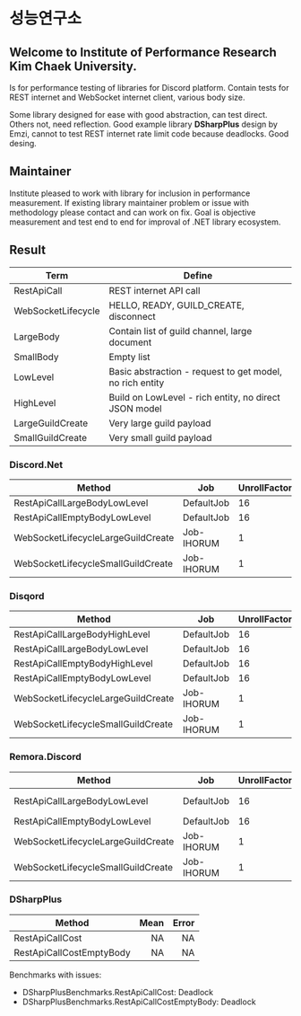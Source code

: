 # 성능연구소

## Welcome to Institute of Performance Research Kim Chaek University.

Is for performance testing of libraries for Discord platform. Contain tests for REST internet and WebSocket internet
client, various body size.

Some library designed for ease with good abstraction, can test direct. Others not, need reflection. Good example
library **DSharpPlus** design by Emzi, cannot to test REST internet rate limit code because deadlocks. Good desing.

## Maintainer

Institute pleased to work with library for inclusion in performance measurement. If existing library maintainer problem
or issue with methodology please contact and can work on fix.
Goal is objective measurement and test end to end for improval of .NET library ecosystem.

## Result

| Term               | Define                                                   |
|--------------------|----------------------------------------------------------|
| RestApiCall        | REST internet API call                                   |
| WebSocketLifecycle | HELLO, READY, GUILD_CREATE, disconnect                   |
| LargeBody          | Contain list of guild channel, large document            |
| SmallBody          | Empty list                                               |
| LowLevel           | Basic abstraction - request to get model, no rich entity |
| HighLevel          | Build on LowLevel - rich entity, no direct JSON model    |
| LargeGuildCreate   | Very large guild payload                                 |
| SmallGuildCreate   | Very small guild payload                                 |

### Discord.Net

|                             Method |        Job | UnrollFactor |           Mean |        Error |        StdDev |      Gen 0 |      Gen 1 |     Gen 2 |  Allocated |
|----------------------------------- |----------- |------------- |---------------:|-------------:|--------------:|-----------:|-----------:|----------:|-----------:|
|       RestApiCallLargeBodyLowLevel | DefaultJob |           16 |     3,058.0 μs |     56.61 μs |      52.95 μs |    93.7500 |    46.8750 |   46.8750 |     646 KB |
|       RestApiCallEmptyBodyLowLevel | DefaultJob |           16 |       232.9 μs |      3.32 μs |       2.94 μs |     1.4648 |     0.7324 |         - |      14 KB |
| WebSocketLifecycleLargeGuildCreate | Job-IHORUM |            1 | 2,658,264.5 μs | 94,780.85 μs | 276,480.19 μs | 73000.0000 | 36000.0000 | 6000.0000 | 609,785 KB |
| WebSocketLifecycleSmallGuildCreate | Job-IHORUM |            1 |     8,586.0 μs |    100.72 μs |      89.29 μs |          - |          - |         - |   2,096 KB |

### Disqord

|                             Method |        Job | UnrollFactor |            Mean |         Error |        StdDev |      Gen 0 |      Gen 1 |     Gen 2 |  Allocated |
|----------------------------------- |----------- |------------- |----------------:|--------------:|--------------:|-----------:|-----------:|----------:|-----------:|
|      RestApiCallLargeBodyHighLevel | DefaultJob |           16 |     3,927.43 μs |     75.361 μs |     95.307 μs |    93.7500 |    46.8750 |   46.8750 |     857 KB |
|       RestApiCallLargeBodyLowLevel | DefaultJob |           16 |     3,917.64 μs |     68.169 μs |     63.765 μs |    93.7500 |    46.8750 |   46.8750 |     850 KB |
|      RestApiCallEmptyBodyHighLevel | DefaultJob |           16 |        20.54 μs |      0.402 μs |      1.059 μs |     1.2207 |          - |         - |      10 KB |
|       RestApiCallEmptyBodyLowLevel | DefaultJob |           16 |        22.27 μs |      0.646 μs |      1.904 μs |     1.1902 |          - |         - |      10 KB |
| WebSocketLifecycleLargeGuildCreate | Job-IHORUM |            1 | 1,493,037.40 μs | 19,421.511 μs | 16,217.842 μs | 41000.0000 | 20000.0000 | 3000.0000 | 322,348 KB |
| WebSocketLifecycleSmallGuildCreate | Job-IHORUM |            1 |     9,022.59 μs |    137.582 μs |    121.963 μs |          - |          - |         - |   1,990 KB |

### Remora.Discord

|                             Method |        Job | UnrollFactor |             Mean |          Error |         StdDev |       Gen 0 |      Gen 1 |    Allocated |
|----------------------------------- |----------- |------------- |-----------------:|---------------:|---------------:|------------:|-----------:|-------------:|
|       RestApiCallLargeBodyLowLevel | DefaultJob |           16 |    40,147.955 μs |    794.9488 μs |    743.5956 μs |   1384.6154 |   615.3846 |    12,023 KB |
|       RestApiCallEmptyBodyLowLevel | DefaultJob |           16 |         4.292 μs |      0.0739 μs |      0.0617 μs |      0.5035 |          - |         4 KB |
| WebSocketLifecycleLargeGuildCreate | Job-IHORUM |            1 | 6,003,956.660 μs | 91,207.7798 μs | 85,315.8138 μs | 217000.0000 | 79000.0000 | 1,973,344 KB |
| WebSocketLifecycleSmallGuildCreate | Job-IHORUM |            1 |    59,789.081 μs |  3,375.3438 μs |  9,952.2773 μs |   1000.0000 |  1000.0000 |    11,917 KB |

### DSharpPlus

|                   Method | Mean | Error |
|------------------------- |-----:|------:|
|          RestApiCallCost |   NA |    NA |
| RestApiCallCostEmptyBody |   NA |    NA |

Benchmarks with issues:

* DSharpPlusBenchmarks.RestApiCallCost: Deadlock
* DSharpPlusBenchmarks.RestApiCallCostEmptyBody: Deadlock
